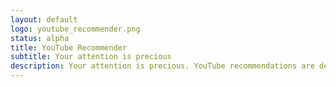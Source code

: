 ```yaml
---
layout: default
logo: youtube_recommender.png
status: alpha
title: YouTube Recommender
subtitle: Your attention is precious
description: Your attention is precious. YouTube recommendations are designed to maximise ad revenue. Our recommendations are designed to surface whatever topics are of interest to you.
---
```

